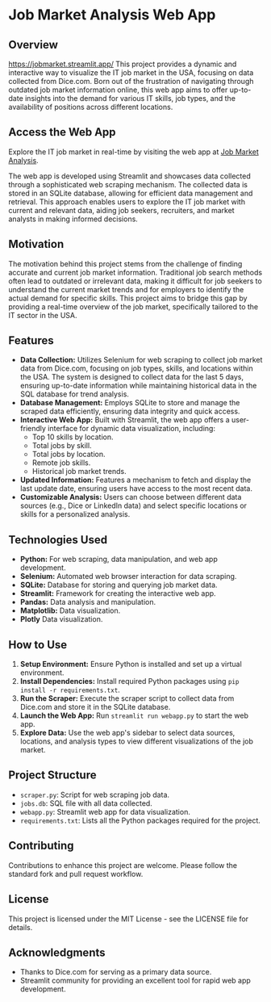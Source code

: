 # Job Market Analysis Web App

## Overview
https://jobmarket.streamlit.app/
This project provides a dynamic and interactive way to visualize the IT job market in the USA, focusing on data collected from Dice.com. Born out of the frustration of navigating through outdated job market information online, this web app aims to offer up-to-date insights into the demand for various IT skills, job types, and the availability of positions across different locations.

## Access the Web App

Explore the IT job market in real-time by visiting the web app at [Job Market Analysis](https://jobmarket.streamlit.app/).

The web app is developed using Streamlit and showcases data collected through a sophisticated web scraping mechanism. The collected data is stored in an SQLite database, allowing for efficient data management and retrieval. This approach enables users to explore the IT job market with current and relevant data, aiding job seekers, recruiters, and market analysts in making informed decisions.

## Motivation

The motivation behind this project stems from the challenge of finding accurate and current job market information. Traditional job search methods often lead to outdated or irrelevant data, making it difficult for job seekers to understand the current market trends and for employers to identify the actual demand for specific skills. This project aims to bridge this gap by providing a real-time overview of the job market, specifically tailored to the IT sector in the USA.

## Features

- **Data Collection:** Utilizes Selenium for web scraping to collect job market data from Dice.com, focusing on job types, skills, and locations within the USA. The system is designed to collect data for the last 5 days, ensuring up-to-date information while maintaining historical data in the SQL database for trend analysis.
- **Database Management:** Employs SQLite to store and manage the scraped data efficiently, ensuring data integrity and quick access.
- **Interactive Web App:** Built with Streamlit, the web app offers a user-friendly interface for dynamic data visualization, including:
  - Top 10 skills by location.
  - Total jobs by skill.
  - Total jobs by location.
  - Remote job skills.
  - Historical job market trends.
- **Updated Information:** Features a mechanism to fetch and display the last update date, ensuring users have access to the most recent data.
- **Customizable Analysis:** Users can choose between different data sources (e.g., Dice or LinkedIn data) and select specific locations or skills for a personalized analysis.

## Technologies Used

- **Python:** For web scraping, data manipulation, and web app development.
- **Selenium:** Automated web browser interaction for data scraping.
- **SQLite:** Database for storing and querying job market data.
- **Streamlit:** Framework for creating the interactive web app.
- **Pandas:** Data analysis and manipulation.
- **Matplotlib:** Data visualization.
- **Plotly** Data visualization.

## How to Use

1. **Setup Environment:** Ensure Python is installed and set up a virtual environment.
2. **Install Dependencies:** Install required Python packages using `pip install -r requirements.txt`.
3. **Run the Scraper:** Execute the scraper script to collect data from Dice.com and store it in the SQLite database.
4. **Launch the Web App:** Run `streamlit run webapp.py` to start the web app.
5. **Explore Data:** Use the web app's sidebar to select data sources, locations, and analysis types to view different visualizations of the job market.

## Project Structure

- `scraper.py`: Script for web scraping job data.
- `jobs.db`: SQL file with all data collected.
- `webapp.py`: Streamlit web app for data visualization.
- `requirements.txt`: Lists all the Python packages required for the project.

## Contributing

Contributions to enhance this project are welcome. Please follow the standard fork and pull request workflow.

## License

This project is licensed under the MIT License - see the LICENSE file for details.

## Acknowledgments

- Thanks to Dice.com for serving as a primary data source.
- Streamlit community for providing an excellent tool for rapid web app development.

